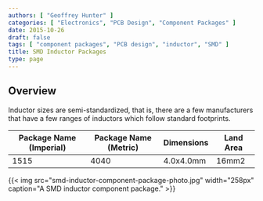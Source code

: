 ```yaml
---
authors: [ "Geoffrey Hunter" ]
categories: [ "Electronics", "PCB Design", "Component Packages" ]
date: 2015-10-26
draft: false
tags: [ "component packages", "PCB design", "inductor", "SMD" ]
title: SMD Inductor Packages
type: page
---
```


## Overview

Inductor sizes are semi-standardized, that is, there are a few manufacturers that have a few ranges of inductors which follow standard footprints.

<table>
  <thead>
    <tr>
      <th>Package Name (Imperial)</th>
      <th>Package Name (Metric)</th>
      <th>Dimensions</th>
      <th>Land Area</th>
    </tr>
  </thead>
<tbody>
<tr>
<td>1515</td>
<td>4040</td>
<td>4.0x4.0mm</td>
<td>16mm2</td>
</tr>
</tbody>
</table>

{{< img src="smd-inductor-component-package-photo.jpg" width="258px" caption="A SMD inductor component package." >}}